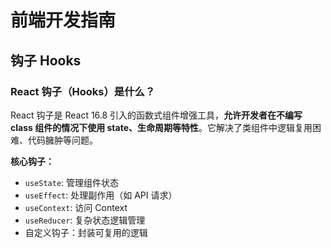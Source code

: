 # 前端开发指南

## 钩子 Hooks

### React 钩子（Hooks）是什么？

React 钩子是 React 16.8 引入的函数式组件增强工具，**允许开发者在不编写 class 组件的情况下使用 state、生命周期等特性**。它解决了类组件中逻辑复用困难、代码臃肿等问题。

**核心钩子：**

- `useState`: 管理组件状态
- `useEffect`: 处理副作用（如 API 请求）
- `useContext`: 访问 Context
- `useReducer`: 复杂状态逻辑管理
- 自定义钩子：封装可复用的逻辑